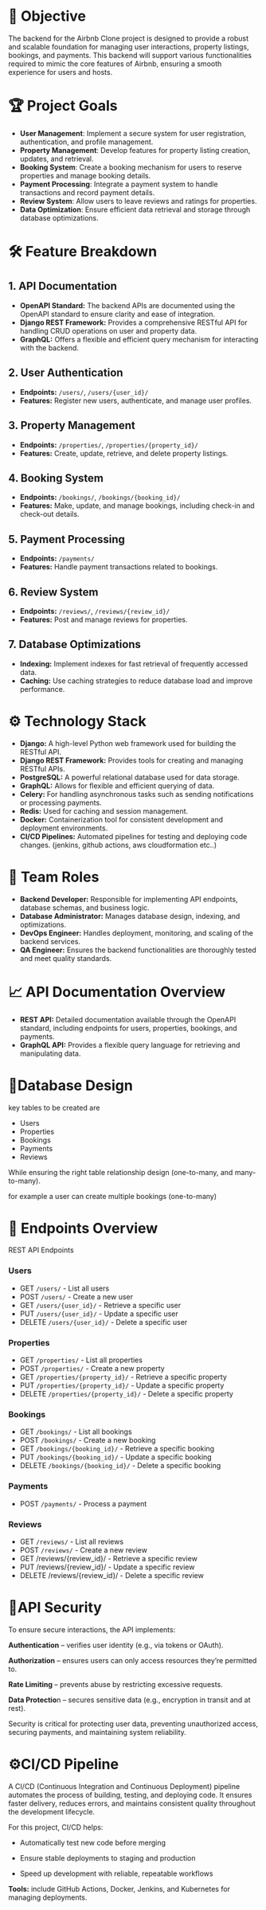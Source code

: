 # 🚀 Objective
The backend for the Airbnb Clone project is designed to provide a robust and scalable foundation for managing user interactions, property listings, bookings, and payments. This backend will support various functionalities required to mimic the core features of Airbnb, ensuring a smooth experience for users and hosts.

# 🏆 Project Goals
- **User Management**: Implement a secure system for user registration, authentication, and profile management.
- **Property Management**: Develop features for property listing creation, updates, and retrieval.
- **Booking System**: Create a booking mechanism for users to reserve properties and manage booking details.
- **Payment Processing**: Integrate a payment system to handle transactions and record payment details.
- **Review System**: Allow users to leave reviews and ratings for properties.
- **Data Optimization**: Ensure efficient data retrieval and storage through database optimizations.

# 🛠️ Feature Breakdown
## 1. API Documentation
- **OpenAPI Standard:** The backend APIs are documented using the OpenAPI standard to ensure clarity and ease of integration.
- **Django REST Framework:** Provides a comprehensive RESTful API for handling CRUD operations on user and property data.
- **GraphQL:** Offers a flexible and efficient query mechanism for interacting with the backend.
## 2. User Authentication
- **Endpoints:** `/users/`, `/users/{user_id}/`
- **Features:** Register new users, authenticate, and manage user profiles.
## 3. Property Management
- **Endpoints:** `/properties/`, `/properties/{property_id}/`
- **Features:** Create, update, retrieve, and delete property listings.
## 4. Booking System
- **Endpoints:** `/bookings/`, `/bookings/{booking_id}/`
- **Features:** Make, update, and manage bookings, including check-in and check-out details.
## 5. Payment Processing
- **Endpoints:** `/payments/`
- **Features:** Handle payment transactions related to bookings.
## 6. Review System
- **Endpoints:** `/reviews/`, `/reviews/{review_id}/`
- **Features:** Post and manage reviews for properties.
## 7. Database Optimizations
- **Indexing:** Implement indexes for fast retrieval of frequently accessed data.
- **Caching:** Use caching strategies to reduce database load and improve performance.

# ⚙️ Technology Stack
- **Django:** A high-level Python web framework used for building the RESTful API.
- **Django REST Framework:** Provides tools for creating and managing RESTful APIs.
- **PostgreSQL:** A powerful relational database used for data storage.
- **GraphQL:** Allows for flexible and efficient querying of data.
- **Celery:** For handling asynchronous tasks such as sending notifications or processing payments.
- **Redis:** Used for caching and session management.
- **Docker:** Containerization tool for consistent development and deployment environments.
- **CI/CD Pipelines:** Automated pipelines for testing and deploying code changes. (jenkins, github actions, aws cloudformation etc..)

# 👥 Team Roles
- **Backend Developer:** Responsible for implementing API endpoints, database schemas, and business logic.
- **Database Administrator:** Manages database design, indexing, and optimizations.
- **DevOps Engineer:** Handles deployment, monitoring, and scaling of the backend services.
- **QA Engineer:** Ensures the backend functionalities are thoroughly tested and meet quality standards.

# 📈 API Documentation Overview
- **REST API:** Detailed documentation available through the OpenAPI standard, including endpoints for users, properties, bookings, and payments.
- **GraphQL API:** Provides a flexible query language for retrieving and manipulating data.

# 📅Database Design
key tables to be created are 
- Users
- Properties
- Bookings
- Payments
- Reviews

While ensuring the right table relationship design (one-to-many, and many-to-many).
  
  for example a user can create multiple bookings (one-to-many)

# 📌 Endpoints Overview
REST API Endpoints
### Users

- GET `/users/` - List all users
- POST `/users/` - Create a new user
- GET `/users/{user_id}/` - Retrieve a specific user
- PUT `/users/{user_id}/` - Update a specific user
- DELETE `/users/{user_id}/` - Delete a specific user

### Properties

- GET `/properties/` - List all properties
- POST `/properties/` - Create a new property
- GET `/properties/{property_id}/` - Retrieve a specific property
- PUT `/properties/{property_id}/` - Update a specific property
- DELETE `/properties/{property_id}/` - Delete a specific property

### Bookings

- GET `/bookings/` - List all bookings
- POST `/bookings/` - Create a new booking
- GET `/bookings/{booking_id}/` - Retrieve a specific booking
- PUT `/bookings/{booking_id}/` - Update a specific booking
- DELETE `/bookings/{booking_id}/` - Delete a specific booking

### Payments

- POST `/payments/` - Process a payment

### Reviews

- GET `/reviews/` - List all reviews
- POST `/reviews/` - Create a new review
- GET /reviews/{review_id}/ - Retrieve a specific review
- PUT /reviews/{review_id}/ - Update a specific review
- DELETE /reviews/{review_id}/ - Delete a specific review

# 🔐API Security

To ensure secure interactions, the API implements:

**Authentication** – verifies user identity (e.g., via tokens or OAuth).

**Authorization** – ensures users can only access resources they’re permitted to.

**Rate Limiting** – prevents abuse by restricting excessive requests.

**Data Protectio**n – secures sensitive data (e.g., encryption in transit and at rest).

Security is critical for protecting user data, preventing unauthorized access, securing payments, and maintaining system reliability.

# ⚙️CI/CD Pipeline

A CI/CD (Continuous Integration and Continuous Deployment) pipeline automates the process of building, testing, and deploying code. It ensures faster delivery, reduces errors, and maintains consistent quality throughout the development lifecycle.

For this project, CI/CD helps:

- Automatically test new code before merging

- Ensure stable deployments to staging and production

- Speed up development with reliable, repeatable workflows

**Tools:** include GitHub Actions, Docker, Jenkins, and Kubernetes for managing deployments.
